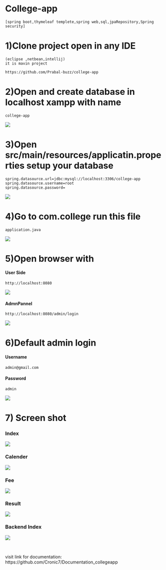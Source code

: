 # College-app 
```
[spring boot,thymeleaf templete,spring web,sql,jpaRepository,Spring security]
```
# 1)Clone project open in any IDE
```
(eclipse ,netbean,intellij)
it is mavin project
```
```
https://github.com/Prabal-buzz/college-app
```
# 2)Open and create database in localhost xampp with name
```
college-app
```
             
![](pic/database.PNG)
# 3)Open src/main/resources/applicatin.properties setup your database
```
spring.datasource.url=jdbc:mysql://localhost:3306/college-app
spring.datasource.username=root
spring.datasource.password=
```
                 
![](pic/properties.PNG)
# 4)Go to com.college run this file 
```
application.java 
```
![](pic/run.PNG)
# 5)Open browser with 
#### User Side
```
http://localhost:8080  
```
                  
![](pic/frontend.PNG)

#### AdmnPannel

```
http://localhost:8080/admin/login  
```
              
![](pic/backend.PNG)
# 6)Default admin login 
#### Username
```
admin@gmail.com
```
#### Password
```
admin
```
                   
![](pic/backend.PNG)
  
# 7) Screen shot
### Index
![](pic/index.PNG)
### Calender
![](pic/calender.PNG)
### Fee
![](pic/fee.PNG)
### Result
![](pic/result.PNG)
### Backend Index
![](pic/backendindex.PNG)



<br>

  <p> visit link for documentation: 
  https://github.com/Cronic7/Documentation_collegeapp</p>
  
  

